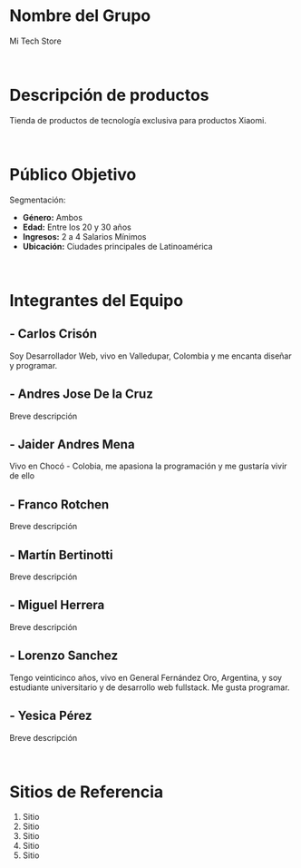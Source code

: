 # Nombre del Grupo
Mi Tech Store

<br />

# Descripción de productos
Tienda de productos de tecnología exclusiva para productos Xiaomi.

<br />

# Público Objetivo
Segmentación:
- **Género:** Ambos 
- **Edad:** Entre los 20 y 30 años
- **Ingresos:** 2 a 4 Salarios Mínimos
- **Ubicación:** Ciudades principales de Latinoamérica

<br />

# Integrantes del Equipo
## - Carlos Crisón
Soy Desarrollador Web, vivo en Valledupar, Colombia y me encanta diseñar y programar.

## - Andres Jose De la Cruz
Breve descripción

## - Jaider Andres Mena
Vivo en Chocó - Colobia, me apasiona la programación y me gustaría vivir de ello

## - Franco Rotchen
Breve descripción

## - Martín Bertinotti
Breve descripción

## - Miguel Herrera
Breve descripción

## - Lorenzo Sanchez
Tengo veinticinco años, vivo en General Fernández Oro, Argentina, y soy estudiante universitario y de desarrollo web fullstack. Me gusta programar.

## - Yesica Pérez
Breve descripción

<br />

# Sitios de Referencia
1. Sitio
2. Sitio
3. Sitio
4. Sitio
5. Sitio

<br />
